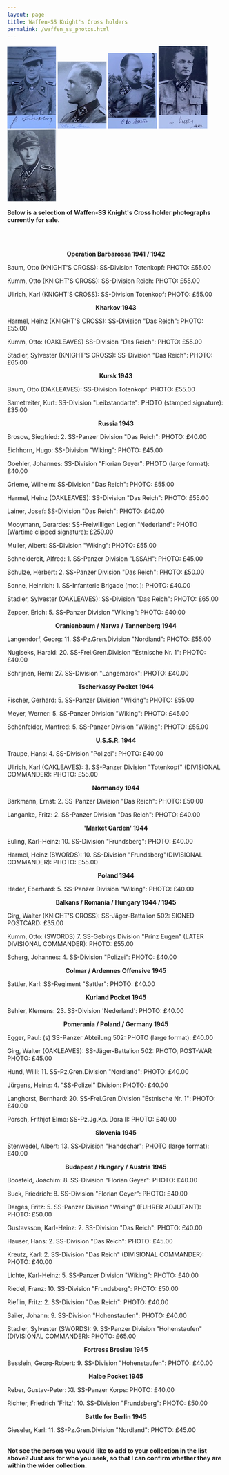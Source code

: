 ```yaml
---
layout: page
title: Waffen-SS Knight's Cross holders
permalink: /waffen_ss_photos.html
---
```


<div id="axisforces">
<p float="left">
<img src="./assets/Fischer SS.jpeg"/>
<img src="./assets/Grieme.jpeg"/>
<img src="./assets/Baum.jpeg"/>
<img src="./assets/Ulrich.jpeg"/>
<img src="./assets/Lainer.jpeg"/>
<br />  
<p><b>Below is a selection of Waffen-SS Knight's Cross holder photographs currently for sale.</b></p>
<br />
<br />
<p><b><center>Operation Barbarossa 1941 / 1942</center></b></p>
<p>Baum, Otto (KNIGHT'S CROSS): SS-Division Totenkopf: PHOTO: £55.00
<p>Kumm,	Otto (KNIGHT'S CROSS):	SS-Division Reich:	PHOTO: £55.00
<p>Ullrich,	Karl (KNIGHT'S CROSS):	SS-Division Totenkopf:	PHOTO: £55.00
<br />
<p><b><center>Kharkov 1943</center></b></p>
<p>Harmel,	Heinz (KNIGHT'S CROSS):	SS-Division "Das Reich":	PHOTO: £55.00
<p>Kumm,	Otto:	(OAKLEAVES) SS-Division "Das Reich":	PHOTO: £55.00
<p>Stadler,	Sylvester (KNIGHT'S CROSS):	SS-Division "Das Reich":	PHOTO: £65.00  
<br />  
<p><b><center>Kursk 1943</center></b></p>
<p>Baum, Otto (OAKLEAVES): SS-Division Totenkopf: PHOTO: £55.00
<p>Sametreiter,	Kurt:	SS-Division "Leibstandarte":	PHOTO (stamped signature): £35.00 
<br />  
<p><b><center>Russia 1943</center></b></p>    
<p>Brosow,	Siegfried: 2. SS-Panzer Division "Das Reich":	PHOTO: £40.00  
<p>Eichhorn,	Hugo:	SS-Division "Wiking":	PHOTO: £45.00
<p>Goehler,	Johannes:	SS-Division "Florian Geyer":	PHOTO (large format): £40.00
<p>Grieme,	Wilhelm:	SS-Division "Das Reich":	PHOTO: £55.00
<p>Harmel,	Heinz (OAKLEAVES):	SS-Division "Das Reich":	PHOTO: £55.00
<p>Lainer,	Josef:	SS-Division "Das Reich":	PHOTO: £40.00
<p>Mooymann,	Gerardes:	SS-Freiwilligen Legion  "Nederland":	PHOTO (Wartime clipped signature): £250.00
<p>Muller,	Albert:	SS-Division "Wiking":	PHOTO: £55.00
<p>Schneidereit,	Alfred:	1. SS-Panzer Division "LSSAH":	PHOTO: £45.00
<p>Schulze,	Herbert: 2. SS-Panzer Division "Das Reich":	PHOTO: £50.00 
<p>Sonne,	Heinrich: 1. SS-Infanterie Brigade (mot.):	PHOTO: £40.00    
<p>Stadler,	Sylvester (OAKLEAVES):	SS-Division "Das Reich":	PHOTO: £65.00 
<p>Zepper,	Erich:	5. SS-Panzer Division "Wiking":	PHOTO: £40.00 
<br />   
<p><b><center>Oranienbaum / Narwa / Tannenberg 1944</center></b></p>  
<p>Langendorf,	Georg:	11. SS-Pz.Gren.Division "Nordland":	PHOTO: £55.00
<p>Nugiseks,	Harald:	20. SS-Frei.Gren.Division "Estnische Nr. 1":	PHOTO: £40.00
<p>Schrijnen,	Remi:	27. SS-Division "Langemarck":	PHOTO: £40.00
<br />  
<p><b><center>Tscherkassy Pocket 1944</center></b></p>
<p>Fischer,	Gerhard:	5. SS-Panzer Division "Wiking":	PHOTO: £55.00 
<p>Meyer,	Werner:	5. SS-Panzer Division "Wiking":	PHOTO: £45.00 
<p>Schönfelder,	Manfred:	5. SS-Panzer Division "Wiking":	PHOTO: £55.00 
<br /> 
<p><b><center>U.S.S.R. 1944</center></b></p>  
<p>Traupe,	Hans:	4. SS-Division "Polizei":	PHOTO: £40.00  
<p>Ullrich,	Karl (OAKLEAVES):	3. SS-Panzer Division "Totenkopf" (DIVISIONAL COMMANDER):	PHOTO: £55.00
<br /> 
<p><b><center>Normandy 1944</center></b></p>  
<p>Barkmann,	Ernst: 2. SS-Panzer Division "Das Reich":	PHOTO:	£50.00
<p>Langanke,	Fritz: 2. SS-Panzer Division "Das Reich":	PHOTO:	£40.00
<br />  
<p><b><center>'Market Garden' 1944</center></b></p>  
<p>Euling,	Karl-Heinz:	10. SS-Division "Frundsberg":	PHOTO: £40.00
<p>Harmel,	Heinz (SWORDS):	10. SS-Division "Frundsberg"(DIVISIONAL COMMANDER):	PHOTO: £55.00  
<br />    
<p><b><center>Poland 1944</center></b></p>
<p>Heder,	Eberhard:	5. SS-Panzer Division "Wiking":	PHOTO: £40.00 
<br />  
<p><b><center>Balkans / Romania / Hungary 1944 / 1945</center></b></p> 
<p>Girg,	Walter (KNIGHT'S CROSS): SS-Jäger-Battalion 502:	SIGNED POSTCARD:	£35.00
<p>Kumm,	Otto:	(SWORDS) 7. SS-Gebirgs Division "Prinz Eugen" (LATER DIVISIONAL COMMANDER):	PHOTO: £55.00
<p>Scherg,	Johannes:	4. SS-Division "Polizei":	PHOTO: £40.00
<br />  
<p><b><center>Colmar / Ardennes Offensive 1945</center></b></p>  
<p>Sattler,	Karl:	SS-Regiment "Sattler":	PHOTO: £40.00
<br />  
<p><b><center>Kurland Pocket 1945</center></b></p>  
<p>Behler,	Klemens:	23. SS-Division 'Nederland':	PHOTO: £40.00
<br />  
<p><b><center>Pomerania / Poland / Germany 1945</center></b></p>  
<p>Egger,	Paul:	(s) SS-Panzer Abteilung 502:	PHOTO (large format): £40.00
<p>Girg,	Walter (OAKLEAVES): SS-Jäger-Battalion 502:	PHOTO, POST-WAR PHOTO:	£45.00
<p>Hund,	Willi:	11. SS-Pz.Gren.Division "Nordland": PHOTO: £40.00 
<p>Jürgens,	Heinz: 4. "SS-Polizei" Division:	PHOTO:	£40.00
<p>Langhorst,	Bernhard:	20. SS-Frei.Gren.Division "Estnische Nr. 1":	PHOTO: £40.00
<p>Porsch,	Frithjof Elmo:	SS-Pz.Jg.Kp. Dora II: PHOTO: £40.00 
<br />  
<p><b><center>Slovenia 1945</center></b></p>  
<p>Stenwedel,	Albert:	13. SS-Division "Handschar":	PHOTO (large format): £40.00
<br />  
<p><b><center>Budapest / Hungary / Austria 1945</center></b></p>  
<p>Boosfeld,	Joachim:	8. SS-Division "Florian Geyer":	PHOTO: £40.00
<p>Buck,	Friedrich:	8. SS-Division "Florian Geyer":	PHOTO: £40.00
<p>Darges,	Fritz:	5. SS-Panzer Division "Wiking" (FUHRER ADJUTANT):	PHOTO: £50.00  
<p>Gustavsson,	Karl-Heinz:	2. SS-Division "Das Reich":	PHOTO: £40.00  
<p>Hauser,	Hans:	2. SS-Division "Das Reich": PHOTO: £45.00 
<p>Kreutz,	Karl:	2. SS-Division "Das Reich" (DIVISIONAL COMMANDER): PHOTO: £40.00 
<p>Lichte,	Karl-Heinz:	5. SS-Panzer Division "Wiking":	PHOTO: £40.00
<p>Riedel,	Franz:	10. SS-Division "Frundsberg":	PHOTO: £50.00
<p>Rieflin,	Fritz:	2. SS-Division "Das Reich":	PHOTO: £40.00  
<p>Sailer,	Johann:	9. SS-Division "Hohenstaufen":	PHOTO: £40.00
<p>Stadler,	Sylvester (SWORDS):	9. SS-Panzer Division "Hohenstaufen"(DIVISIONAL COMMANDER):	PHOTO: £65.00 
<br />  
<p><b><center>Fortress Breslau 1945</center></b></p>  
<p>Besslein,	Georg-Robert:	9. SS-Division "Hohenstaufen":	PHOTO: £40.00  
<br />  
<p><b><center>Halbe Pocket 1945</center></b></p>  
<p>Reber,	Gustav-Peter:	XI. SS-Panzer Korps:	PHOTO: £40.00
<p>Richter,	Friedrich 'Fritz':	10. SS-Division "Frundsberg":	PHOTO: £50.00  
<br />
<p><b><center>Battle for Berlin 1945</center></b></p>  
<p>Gieseler,	Karl:	11. SS-Pz.Gren.Division "Nordland":	PHOTO: £45.00
<br />
<br />   
<p><b><centre>Not see the person you would like to add to your collection in the list above? Just ask for who you seek, so that I can confirm whether they are within the wider collection.
